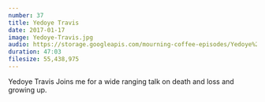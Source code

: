 ```yaml
---
number: 37
title: Yedoye Travis
date: 2017-01-17
image: Yedoye-Travis.jpg
audio: https://storage.googleapis.com/mourning-coffee-episodes/Yedoye%20Travis%20Release.mp3
duration: 47:03
filesize: 55,438,975
---
```


Yedoye Travis Joins me for a wide ranging talk on death and loss and growing up.

